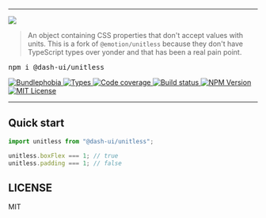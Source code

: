 <hr>
  <img src='https://github.com/dash-ui/styles/raw/master/assets/logo.png'/>
  <blockquote>
    An object containing CSS properties that don't accept values with units.
    This is a fork of <code>@emotion/unitless</code> because they don't have TypeScript types
    over yonder and that has been a real pain point.
  </blockquote>
  <pre>npm i @dash-ui/unitless</pre>

<p>
  <a href="https://bundlephobia.com/result?p=@dash-ui/unitless">
    <img alt="Bundlephobia" src="https://img.shields.io/bundlephobia/minzip/@dash-ui/unitless?style=for-the-badge&labelColor=24292e">
  </a>
  <a aria-label="Types" href="https://www.npmjs.com/package/@dash-ui/unitless">
    <img alt="Types" src="https://img.shields.io/npm/types/@dash-ui/unitless?style=for-the-badge&labelColor=24292e">
  </a>
  <a aria-label="Code coverage report" href="https://codecov.io/gh/dash-ui/unitless">
    <img alt="Code coverage" src="https://img.shields.io/codecov/c/gh/dash-ui/unitless?style=for-the-badge&labelColor=24292e">
  </a>
  <a aria-label="Build status" href="https://github.com/dash-ui/unitless/actions/workflows/release.yml">
    <img alt="Build status" src="https://img.shields.io/github/workflow/status/dash-ui/unitless/release/main?style=for-the-badge&labelColor=24292e">
  </a>
  <a aria-label="NPM version" href="https://www.npmjs.com/package/@dash-ui/unitless">
    <img alt="NPM Version" src="https://img.shields.io/npm/v/@dash-ui/unitless?style=for-the-badge&labelColor=24292e">
  </a>
  <a aria-label="License" href="https://jaredlunde.mit-license.org/">
    <img alt="MIT License" src="https://img.shields.io/npm/l/@dash-ui/unitless?style=for-the-badge&labelColor=24292e">
  </a>
</p>

---

## Quick start

```js
import unitless from "@dash-ui/unitless";

unitless.boxFlex === 1; // true
unitless.padding === 1; // false
```

## LICENSE

MIT
